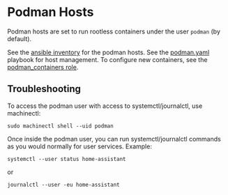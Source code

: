 # Podman Hosts

Podman hosts are set to run rootless containers under the user `podman` (by default).

See the [ansible inventory](../../inventory/podman.yaml) for the podman hosts.
See the [podman.yaml](../../ansible/podman.yaml) playbook for host management.
To configure new containers, see the [podman_containers role](../../ansible/roles/podman_containers).

## Troubleshooting
To access the podman user with access to systemctl/journalctl, use machinectl:
```
sudo machinectl shell --uid podman
```

Once inside the podman user, you can run systemctl/journalctl commands as you would normally for user services. Example:
```
systemctl --user status home-assistant
```
or
```
journalctl --user -eu home-assistant
```
